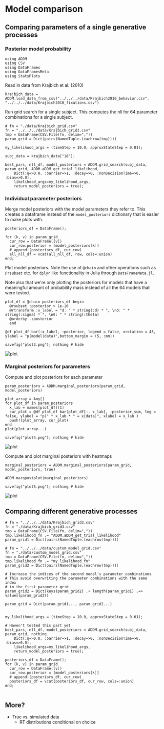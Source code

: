 # Model comparison

## Comparing parameters of a single generative processes

### Posterior model probability

```@repl 1
using ADDM
using CSV
using DataFrames
using DataFramesMeta
using StatsPlots
```

Read in data from Krajbich et al. (2010)

```@repl 1
krajbich_data = ADDM.load_data_from_csv("../../../data/Krajbich2010_behavior.csv", "../../../data/Krajbich2010_fixations.csv")
```

Run grid search for a single subject. This computes the nll for 64 parameter combinations for a single subject.

```@repl 1
# fn = "./data/Krajbich_grid.csv"
fn = "../../../data/Krajbich_grid3.csv"
tmp = DataFrame(CSV.File(fn, delim=","))
param_grid = Dict(pairs(NamedTuple.(eachrow(tmp))))

my_likelihood_args = (timeStep = 10.0, approxStateStep = 0.01);

subj_data = krajbich_data["18"];
  
best_pars, nll_df, model_posteriors = ADDM.grid_search(subj_data, param_grid, ADDM.aDDM_get_trial_likelihood, 
    Dict(:η=>0.0, :barrier=>1, :decay=>0, :nonDecisionTime=>0, :bias=>0.0), 
    likelihood_args=my_likelihood_args, 
    return_model_posteriors = true);

```

### Individual parameter posteriors

Merge model posteriors with the model parameters they refer to. This creates a dataframe instead of the `model_posteriors` dictionary that is easier to make plots with.

```@repl 1
posteriors_df = DataFrame();

for (k, v) in param_grid
  cur_row = DataFrame([v])
  cur_row.posterior = [model_posteriors[k]]
  # append!(posteriors_df, cur_row)
  all_nll_df = vcat(all_nll_df, row, cols=:union)
end;
```

Plot model posteriors. Note the use of `@chain` and other operations such as `@rsubset` etc. for `dplyr` like functionality in Julia through `DataFrameMeta.jl`.  

Note also that we're only plotting the posteriors for models that have a meaningful amount of probability mass instead of all the 64 models that were tested.

```@repl 1
plot_df = @chain posteriors_df begin
  @rsubset :posterior > 1e-10
  @rtransform :x_label = "d: " * string(:d) * ", \nσ: " * string(:sigma) * ", \nθ: " * string(:theta) 
  @orderby -:posterior
  end

@df plot_df bar(:x_label, :posterior, legend = false, xrotation = 45, ylabel = "p(model|data)",bottom_margin = (5, :mm))

savefig("plot3.png"); nothing # hide
```
![plot](plot3.png)

### Marginal posteriors for parameters

Compute and plot posteriors for each parameter

```@repl 1
param_posteriors = ADDM.marginal_posteriors(param_grid, model_posteriors)

plot_array = Any[]
for plot_df in param_posteriors
  x_lab = names(plot_df)[1]
  cur_plot = @df plot_df bar(plot_df[:, x_lab], :posterior_sum, leg = false, ylabel = "p(" * x_lab * " = x|data)", xlabel = x_lab )
  push!(plot_array, cur_plot) 
end
plot(plot_array...)

savefig("plot4.png"); nothing # hide
```
![plot](plot4.png)

Compute and plot marginal posteriors with heatmaps

```@repl 1
marginal_posteriors = ADDM.marginal_posteriors(param_grid, model_posteriors, true)

ADDM.margpostplot(marginal_posteriors)

savefig("plot5.png"); nothing # hide
```
![plot](plot5.png)

## Comparing different generative processes

```@repl 1
# fn = "../../../data/Krajbich_grid3.csv"
fn = "./data/Krajbich_grid3.csv"
tmp = DataFrame(CSV.File(fn, delim=","))
tmp.likelihood_fn .= "ADDM.aDDM_get_trial_likelihood"
param_grid1 = Dict(pairs(NamedTuple.(eachrow(tmp))))

# fn = "../../../data/custom_model_grid.csv"
fn = "./data/custom_model_grid.csv"
tmp = DataFrame(CSV.File(fn, delim=","))
tmp.likelihood_fn .= "my_likelihood_fn"
param_grid2 = Dict(pairs(NamedTuple.(eachrow(tmp))))

# Increase the indices of the second model's parameter combinations 
# This avoid overwriting the parameter combinations with the same index 
# in the first parameter grid
param_grid2 = Dict(keys(param_grid2) .+ length(param_grid1) .=> values(param_grid2))

param_grid = Dict(param_grid1..., param_grid2...)


my_likelihood_args = (timeStep = 10.0, approxStateStep = 0.01);
  
# Haven't tested this part yet
best_pars, nll_df, model_posteriors = ADDM.grid_search(subj_data, param_grid, nothing
    Dict(:η=>0.0, :barrier=>1, :decay=>0, :nonDecisionTime=>0, :bias=>0.0), 
    likelihood_args=my_likelihood_args, 
    return_model_posteriors = true);

posteriors_df = DataFrame();
for (k, v) in param_grid
  cur_row = DataFrame([v])
  cur_row.posterior = [model_posteriors[k]]
  # append!(posteriors_df, cur_row)
  posteriors_df = vcat(posteriors_df, cur_row, cols=:union)
end;


```


## More?

- True vs. simulated data
    - RT distributions conditional on choice